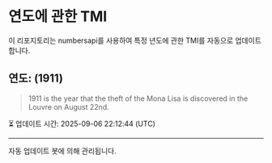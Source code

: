 
# 연도에 관한 TMI

이 리포지토리는 numbersapi를 사용하여 특정 년도에 관한 TMI를 자동으로 업데이트합니다.

## 연도: (1911)
> 1911 is the year that the theft of the Mona Lisa is discovered in the Louvre on August 22nd.

⏳ 업데이트 시간: 2025-09-06 22:12:44 (UTC)

---
자동 업데이트 봇에 의해 관리됩니다.
